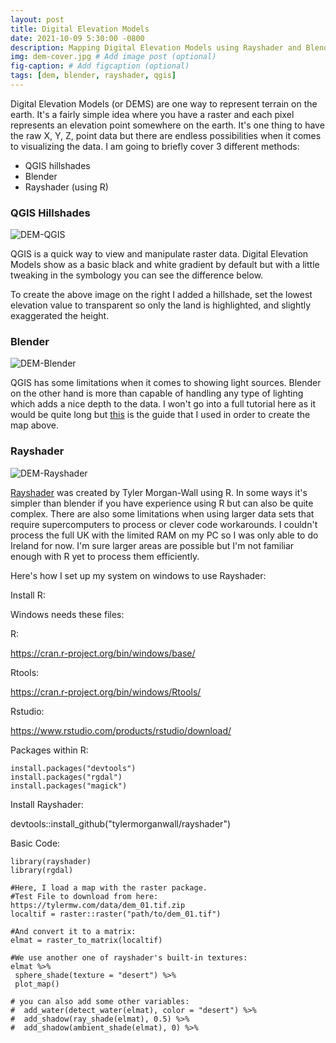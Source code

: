 ```yaml
---
layout: post
title: Digital Elevation Models
date: 2021-10-09 5:30:00 -0800
description: Mapping Digital Elevation Models using Rayshader and Blender # Add post description (optional)
img: dem-cover.jpg # Add image post (optional)
fig-caption: # Add figcaption (optional)
tags: [dem, blender, rayshader, qgis]
---
```


Digital Elevation Models (or DEMS) are one way to represent terrain on the earth. It's a fairly simple idea where you have a raster and each pixel represents an elevation point somewhere on the earth. It's one thing to have the raw X, Y, Z, point data but there are endless possibilities when it comes to visualizing the data. I am going to briefly cover 3 different methods:

- QGIS hillshades
- Blender
- Rayshader (using R)

### QGIS Hillshades

![DEM-QGIS]({{site.baseurl}}/assets/img/dem-qgis.png)

QGIS is a quick way to view and manipulate raster data. Digital Elevation Models show as a basic black and white gradient by default but with a little tweaking in the symbology you can see the difference below.

To create the above image on the right I added a hillshade, set the lowest elevation value to transparent so only the land is highlighted, and slightly exaggerated the height.

### Blender

![DEM-Blender]({{site.baseurl}}/assets/img/dem-blender.png)

QGIS has some limitations when it comes to showing light sources. Blender on the other hand is more than capable of handling any type of lighting which adds a nice depth to the data. I won't go into a full tutorial here as it would be quite long but [this](https://github.com/JoeWDavies/geoblender) is the guide that I used in order to create the map above.

### Rayshader

![DEM-Rayshader]({{site.baseurl}}/assets/img/dem-rayshader.png)

[Rayshader](https://www.rayshader.com/) was created by Tyler Morgan-Wall using R. In some ways it's simpler than blender if you have experience using R but can also be quite complex. There are also some limitations when using larger data sets that require supercomputers to process or clever code workarounds. I couldn't process the full UK with the limited RAM on my PC so I was only able to do Ireland for now. I'm sure larger areas are possible but I'm not familiar enough with R yet to process them efficiently.

Here's how I set up my system on windows to use Rayshader:

Install R:

Windows needs these files:

R:

https://cran.r-project.org/bin/windows/base/

Rtools:

https://cran.r-project.org/bin/windows/Rtools/

Rstudio:

https://www.rstudio.com/products/rstudio/download/

Packages within R:

```
install.packages("devtools")
install.packages("rgdal")
install.packages("magick")
```


Install Rayshader:

devtools::install_github("tylermorganwall/rayshader")

Basic Code:

```
library(rayshader)
library(rgdal)

#Here, I load a map with the raster package.
#Test File to download from here: https://tylermw.com/data/dem_01.tif.zip
localtif = raster::raster("path/to/dem_01.tif")

#And convert it to a matrix:
elmat = raster_to_matrix(localtif)

#We use another one of rayshader's built-in textures:
elmat %>%
 sphere_shade(texture = "desert") %>%
 plot_map()

# you can also add some other variables:
#  add_water(detect_water(elmat), color = "desert") %>%
#  add_shadow(ray_shade(elmat), 0.5) %>%
#  add_shadow(ambient_shade(elmat), 0) %>%
```

